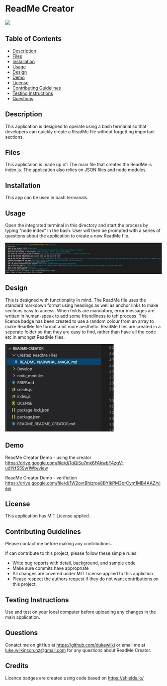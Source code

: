 # ReadMe Creator

<img src="https://img.shields.io/badge/Licence-MIT%20License-yellow">

## Table of Contents
* [Description](#description)
* [Files](#files)
* [Installation](#installation)
* [Usage](#usage)
* [Design](#design)
* [Demo](#demo)
* [License](#license)
* [Contributing Guidelines](#contributing-guidelines)
* [Testing Instructions](#testing-instructions)
* [Questions](#questions)

## Description
This application is designed to operate using a bash termanal so that developers can quickly create a ReadMe file without forgetting important sections.

## Files
This applictaion is made up of: The main file that creates the ReadMe is index.js. The application also relies on JSON files and node modules.

## Installation
This app can be used in bash termanals.

## Usage
Open the integrated terminal in this directory and start the process by typing "node index" in the bash. User will then be prompted with a series of questions about the application to create a new ReadMe file.

![Screenshot 1](https://github.com/DukeWilki/readme-creator/blob/master/img/ui.JPG)


## Design
This is designed with functionality in mind. The ReadMe file uses the standard markdown format using headings as well as anchor links to make sections easy to access. When feilds are mandatory, error messages are written in human-speak to add some friendliness to teh process. The licence badge has been created to use a random colour from an array to make ReadMe file format a bit more aesthetic. ReadMe files are created in a seperate folder so that they are easy to find, rather than have all the code etc in amongst ReadMe files.

![Screenshot 2](https://github.com/DukeWilki/readme-creator/blob/master/img/ReadMe%20folder.JPG)

## Demo
ReadMe Creator Demo - using the creator
https://drive.google.com/file/d/1qQiSu7mk6FAkwbF4zgV-udYrfS59w1Wb/view

ReadMe Creator Demo - verifiction
https://drive.google.com/file/d/1W2ovtBhizrqe8BYIkPM3brCym1MB4AAZ/view

## License
This application has MIT License applied.

## Contributing Guidelines
Please contact me before making any contributions.

If can contribute to this project, please follow these simple rules:
* Write bug reports with detail, background, and sample code
* Make sure commits have appropriate 
* All changes are covered under MIT License applied to this appliction
* Please respect the authors request if they do not want contributions on this project. 

## Testing Instructions
Use and test on your local computer before uploading any changes in the main application.

## Questions
Conatct me on gitHub at https://github.com/dukewilki or email me at luke.wilkinson.nz@gmail.com for any questions about ReadMe Creator.

## Credits
Licence badges are created using code based on https://shields.io/
